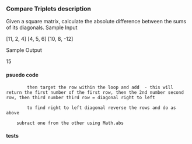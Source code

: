 ### Compare Triplets  description
Given a square matrix, calculate the absolute difference between the sums of its diagonals. 
Sample Input

[11, 2, 4]
[4, 5, 6]
[10, 8, -12]

Sample Output

15


#### psuedo code 
``` loop through the array or arrays 
        then target the row within the loop and add  - this will return the first number of the first row, then the 2nd number second row, then third number third row = diagonal right to left 
        
        to find right to left diagonal reverse the rows and do as above 

    subract one from the other using Math.abs 
```
#### tests 
